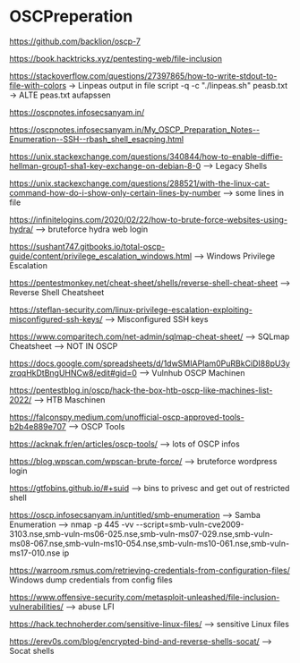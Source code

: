 # OSCPreperation

https://github.com/backlion/oscp-7

https://book.hacktricks.xyz/pentesting-web/file-inclusion

https://stackoverflow.com/questions/27397865/how-to-write-stdout-to-file-with-colors -> Linpeas output in file script -q -c "./linpeas.sh" peasb.txt  -> ALTE peas.txt aufapssen

https://oscpnotes.infosecsanyam.in/

https://oscpnotes.infosecsanyam.in/My_OSCP_Preparation_Notes--Enumeration--SSH--rbash_shell_esacping.html

https://unix.stackexchange.com/questions/340844/how-to-enable-diffie-hellman-group1-sha1-key-exchange-on-debian-8-0 --> Legacy Shells

https://unix.stackexchange.com/questions/288521/with-the-linux-cat-command-how-do-i-show-only-certain-lines-by-number --> some lines in file

https://infinitelogins.com/2020/02/22/how-to-brute-force-websites-using-hydra/ --> bruteforce hydra web login

https://sushant747.gitbooks.io/total-oscp-guide/content/privilege_escalation_windows.html --> Windows Privilege Escalation

https://pentestmonkey.net/cheat-sheet/shells/reverse-shell-cheat-sheet --> Reverse Shell Cheatsheet

https://steflan-security.com/linux-privilege-escalation-exploiting-misconfigured-ssh-keys/ --> Misconfigured SSH keys

https://www.comparitech.com/net-admin/sqlmap-cheat-sheet/ --> SQLmap Cheatsheet --> NOT IN OSCP

https://docs.google.com/spreadsheets/d/1dwSMIAPIam0PuRBkCiDI88pU3yzrqqHkDtBngUHNCw8/edit#gid=0 --> Vulnhub OSCP Machinen

https://pentestblog.in/oscp/hack-the-box-htb-oscp-like-machines-list-2022/ --> HTB Maschinen

https://falconspy.medium.com/unofficial-oscp-approved-tools-b2b4e889e707 --> OSCP Tools

https://acknak.fr/en/articles/oscp-tools/ --> lots of OSCP infos

https://blog.wpscan.com/wpscan-brute-force/ --> bruteforce wordpress login

https://gtfobins.github.io/#+suid --> bins to privesc and get out of restricted shell

https://oscp.infosecsanyam.in/untitled/smb-enumeration --> Samba Enumeration
--> nmap -p 445 -vv --script=smb-vuln-cve2009-3103.nse,smb-vuln-ms06-025.nse,smb-vuln-ms07-029.nse,smb-vuln-ms08-067.nse,smb-vuln-ms10-054.nse,smb-vuln-ms10-061.nse,smb-vuln-ms17-010.nse ip

https://warroom.rsmus.com/retrieving-credentials-from-configuration-files/ Windows dump credentials from config files

https://www.offensive-security.com/metasploit-unleashed/file-inclusion-vulnerabilities/ --> abuse LFI

https://hack.technoherder.com/sensitive-linux-files/ --> sensitive Linux files

https://erev0s.com/blog/encrypted-bind-and-reverse-shells-socat/ --> Socat shells
